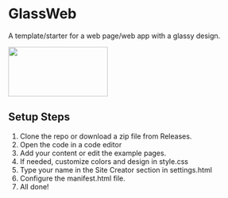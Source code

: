 # GlassWeb
A template/starter for a web page/web app with a glassy design.  

<img src="https://mirrors.creativecommons.org/presskit/buttons/88x31/png/by-sa.png" width="200" height="100">

## Setup Steps
1. Clone the repo or download a zip file from Releases.
2. Open the code in a code editor
3. Add your content or edit the example pages.
4. If needed, customize colors and design in style.css
5. Type your name in the Site Creator section in settings.html
6. Configure the manifest.html file.
7. All done!
